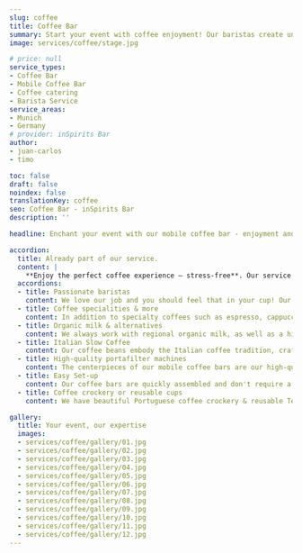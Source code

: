 ```yaml
---
slug: coffee
title: Coffee Bar
summary: Start your event with coffee enjoyment! Our baristas create unique creations for every occasion. Coffee shop atmosphere for your event.
image: services/coffee/stage.jpg

# price: null
service_types:
- Coffee Bar
- Mobile Coffee Bar
- Coffee catering
- Barista Service
service_areas:
- Munich
- Germany
# provider: inSpirits Bar
author:
- juan-carlos
- timo

toc: false
draft: false
noindex: false
translationKey: coffee
seo: Coffee Bar - inSpirits Bar
description: ''

headline: Enchant your event with our mobile coffee bar - enjoyment and experience in one!

accordion:
  title: Already part of our service.
  content: |
    **Enjoy the perfect coffee experience – stress-free**. Our service package has you covered: From premium coffee selections and top-of-the-line equipment to professional setup and teardown, and our expert baristas. Simply enjoy your event – we handle all the coffee arrangements.
  accordions:
  - title: Passionate baristas
    content: We love our job and you should feel that in your cup! Our baristas are proactive and always do their best to spoil you and your guests with delicious hot drinks.
  - title: Coffee specialities & more
    content: In addition to specialty coffees such as espresso, cappuccino, flat white etc., guests who are not caffeine lovers are of course also catered for. Hot chocolate, various teas and matcha latte are also part of our repertoire.
  - title: Organic milk & alternatives
    content: We always work with regional organic milk, as well as a high-quality oat milk, which should not be missing on any coffee menu. We also have lactose-free milk as standard. If you would like a more exotic alternative, such as coconut or almond, we can of course also organize this for you in advance.
  - title: Italian Slow Coffee
    content: Our coffee beans embody the Italian coffee tradition, crafted with care and high-quality production in a family-owned business in Tuscany. They deliver the perfect taste for your event.
  - title: High-quality portafilter machines
    content: The centerpieces of our mobile coffee bars are our high-quality portafilter machines. Depending on space requirements, rush and, of course, stand design, we can offer a wide range of options. From the classic Italian hand lever machine to the multi boiler moderne La Marzocco, there are various great options available.
  - title: Easy Set-up
    content: Our coffee bars are quickly assembled and don't require a fixed water supply. Perfect for any location and event.
  - title: Coffee crockery or reusable cups
    content: We have beautiful Portuguese coffee crockery & reusable To-Go cups in our stock. Due to our philosophy of sustainability, we always try to avoid disposable cups - and if this is not possible, we try to compensate.

gallery:
  title: Your event, our expertise
  images:
  - services/coffee/gallery/01.jpg
  - services/coffee/gallery/02.jpg
  - services/coffee/gallery/03.jpg
  - services/coffee/gallery/04.jpg
  - services/coffee/gallery/05.jpg
  - services/coffee/gallery/06.jpg
  - services/coffee/gallery/07.jpg
  - services/coffee/gallery/08.jpg
  - services/coffee/gallery/09.jpg
  - services/coffee/gallery/10.jpg
  - services/coffee/gallery/11.jpg
  - services/coffee/gallery/12.jpg
---
```

